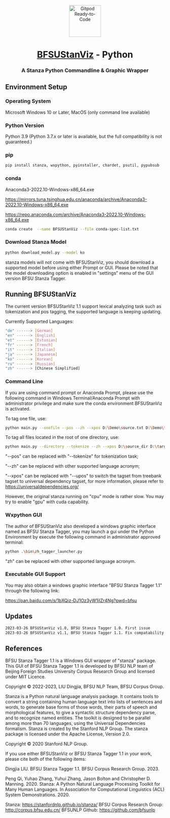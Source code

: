 <div align="center">
<!-- Title: -->
  <a href="https://github.com/bfsunlp/BFSUStanViz">
    <img src="http://corpus.bfsu.edu.cn/images/bfsucorpuslogo_1.png" height="100" alt="Gitpod Ready-to-Code">
  </a>
  <h1><a href="https://github.com/bfsunlp/BFSUStanViz">BFSUStanViz</a> - Python</h1>
<!-- Short description: -->
  <h3>A Stanza Python Commandline & Graphic Wrapper</h3>
</div>

## Environment Setup

### Operating System

Microsoft Windows 10 or Later, MacOS (only command line available)

### Python Version

Python 3.9 (Python 3.7.x or later is available, but the full compatibility is not guaranteed.)

### pip

```bash
pip install stanza, wxpython, pyinstaller, chardet, psutil, pypubsub
```

### conda

Anaconda3-2022.10-Windows-x86_64.exe

https://mirrors.tuna.tsinghua.edu.cn/anaconda/archive/Anaconda3-2022.10-Windows-x86_64.exe

https://repo.anaconda.com/archive/Anaconda3-2022.10-Windows-x86_64.exe

```bash
conda create  --name BFSUStanViz --file conda-spec-list.txt
```

### Download Stanza Model

```bash
python download_model.py --model ko
```

stanza models will not come with BFSUStanViz, you should download a supported model before using either Prompt or GUI. 
Please be noted that the model downloading option is enabled in "settings" menu of the GUI version BFSU Stanza Tagger.

## Running BFSUStanViz

The current version BFSUStanViz 1.1 support lexical analyzing task such as tokenization and pos tagging, the supported language is keeping updating.

Currently Supported Languages:

```bash
"de" ------> [German]
"en" ------> [English]
"et" ------> [Estonian]
"fr" ------> [French]
"it" ------> [Italian]
"ja" ------> [Japanese]
"ko" ------> [Korean]
"ru" ------> [Russian]
"zh" ------> [Chinese Simplified]
```

### Command Line

If you are using command prompt or Anaconda Prompt, please use the following command in Windows
Terminal/Anaconda Prompt with administrator privilege and make sure the conda environment BFSUStanViz is activated.

To tag one file, use:

```bash
python main.py --onefile --pos --zh --xpos D:\Demo\source.txt D:\Demo\target.txt
```

To tag all files located in the root of one directory, use:

```bash
python main.py --directory --tokenize --zh --xpos D:\source_dir D:\target_dir
```

"--pos" can be replaced with "--tokenize" for tokenization task;

"--zh" can be replaced with other supported language acronym;

"--xpos" can be replaced with "--upos" to switch the tagset from treebank tagset to universal dependency tagset,
for more information, please refer to https://universaldependencies.org/


However, the original stanza running on "cpu" mode is rather slow. You may try to
enable "gpu" with cuda capability.

### Wxpython GUI

The author of BFSUStanViz also developed a windows graphic interface named as BFSU Stanza Tagger, you may launch a gui
under the Python Environment by execute the following command in administrator approved terminal:

```bash
python .\bin\zh_tagger_launcher.py
```

"zh" can be replaced with other supported language acronym.

### Executable GUI Support

You may also obtain a windows graphic interface "BFSU Stanza Tagger 1.1" through the following link:

https://pan.baidu.com/s/1bXQiz-DJ1Oz3yW1iIZr4Ng?pwd=bfsu 

## Updates
```bash
2023-03-26 BFSUStanViz v1.0, BFSU Stanza Tagger 1.0. First issue
2023-03-26 BFSUStanViz v1.1, BFSU Stanza Tagger 1.1. Fix compatability issues, rewrite lexical_analyzer.
```

## References

BFSU Stanza Tagger 1.1 is a Windows GUI wrapper of "stanza" package. This GUI of BFSU Stanza Tagger 1.1 is developed 
by BFSU NLP team of Beijing Foreign Studies University Corpus Research Group and licensed under MIT Licence. 

Copyright © 2022-2023, LIU Dingjia, BFSU NLP Team, BFSU Corpus Group.

Stanza is a Python natural language analysis package. It contains tools to convert a string containing human language
text into lists of sentences and words, to generate base forms of those words, their parts of speech and morphological
features, to give a syntactic structure dependency parse, and to recognize named entities. The toolkit is designed to
be parallel among more than 70 languages, using the Universal Dependencies formalism. Stanza is created by the Stanford
NLP Group. The stanza package is licensed under the Apache License, Version 2.0.

Copyright © 2020 Stanford NLP Group.

If you use either BFSUStanViz or BFSU Stanza Tagger 1.1 in your work, please cite both of the following items:

Dingjia LIU. BFSU Stanza Tagger 1.1. BFSU Corpus Research Group. 2023.

Peng Qi, Yuhao Zhang, Yuhui Zhang, Jason Bolton and Christopher D. Manning. 2020. Stanza: A Python Natural Language
Processing Toolkit for Many Human Languages. In Association for Computational Linguistics (ACL) System Demonstrations. 2020.

Stanza: https://stanfordnlp.github.io/stanza/
BFSU Corpus Research Group: http://corpus.bfsu.edu.cn/
BFSUNLP Github: https://github.com/bfsunlp

